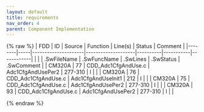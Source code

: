 ```yaml
---
layout: default
title: requirements
nav_order: 4
parent: Component Implementation
---
```

{% raw %}
| FDD    | ID  | Source              | Function           | Line(s)  | Status    | Comment    |
|--------|-----|---------------------|--------------------|----------|-----------|------------|
|        |     | .SwFileName         | .SwFuncName        | .SwLines | .SwStatus | .SwComment |
| CM320A | 77  | CDD_Adc1CfgAndUse.c | Adc1CfgAndUsePer2  | 277-310  | I         |            |
| CM320A | 76  | CDD_Adc1CfgAndUse.c | Adc1CfgAndUseInit1 | 212      | I         |            |
| CM320A | 75  | CDD_Adc1CfgAndUse.c | Adc1CfgAndUsePer2  | 277-310  | I         |            |
| CM320A | 93  | CDD_Adc1CfgAndUse.c | Adc1CfgAndUsePer2  | 277-310  | I         |            |

{% endraw %}